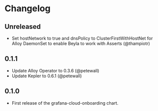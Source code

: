 # Changelog

## Unreleased

*   Set hostNetwork to true and dnsPolicy to ClusterFirstWithHostNet for Alloy DaemonSet to enable Beyla to work with Asserts (@thampiotr)

## 0.1.1

*   Update Alloy Operator to 0.3.6 (@petewall)
*   Update Kepler to 0.6.1 (@petewall)

## 0.1.0

*   First release of the grafana-cloud-onboarding chart.
